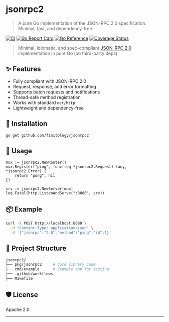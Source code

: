 # jsonrpc2

> A pure Go implementation of the JSON-RPC 2.0 specification. Minimal, fast, and dependency-free.


[![CI](https://github.com/finitology/jsonrpc2/actions/workflows/ci.yml/badge.svg)](https://github.com/finitology/jsonrpc2/actions/workflows/ci.yml)
[![Go Report Card](https://goreportcard.com/badge/github.com/finitology/jsonrpc2)](https://goreportcard.com/report/github.com/finitology/jsonrpc2)
[![Go Reference](https://pkg.go.dev/badge/github.com/finitology/jsonrpc2.svg)](https://pkg.go.dev/github.com/finitology/jsonrpc2)
[![Coverage Status](https://coveralls.io/repos/github/finitology/jsonrpc2/badge.svg?branch=main)](https://coveralls.io/github/finitology/jsonrpc2?branch=main)


> Minimal, idiomatic, and spec-compliant [JSON-RPC 2.0](https://www.jsonrpc.org/specification) implementation in pure Go (no third-party deps).

## ✨ Features

- Fully compliant with JSON-RPC 2.0
- Request, response, and error formatting
- Supports batch requests and notifications
- Thread-safe method registration
- Works with standard `net/http`
- Lightweight and dependency-free

## 🚀 Installation

```bash
go get github.com/finitology/jsonrpc2
```

## 🔧 Usage
```
mux := jsonrpc2.NewRouter()
mux.Register("ping", func(req *jsonrpc2.Request) (any, *jsonrpc2.Error) {
    return "pong", nil
})

srv := jsonrpc2.NewServer(mux)
log.Fatal(http.ListenAndServe(":8080", srv))
```

## 📦 Example
```bash
curl -X POST http://localhost:8080 \
  -H "Content-Type: application/json" \
  -d '{"jsonrpc":"2.0","method":"ping","id":1}'

```

## 📂 Project Structure

```bash
jsonrpc2/
├── pkg/jsonrpc2     # Core library code
├── cmd/example      # Example app for testing
├── .github/workflows
├── Makefile

```

## 🛡 License
Apache 2.0

---

